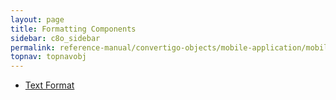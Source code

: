 ```yaml
---
layout: page
title: Formatting Components
sidebar: c8o_sidebar
permalink: reference-manual/convertigo-objects/mobile-application/mobile-components/formatting-components/
topnav: topnavobj
---
```

* [Text Format](text-format/)
